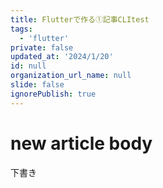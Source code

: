 ```yaml
---
title: Flutterで作る①記事CLItest
tags:
  - 'flutter'
private: false
updated_at: '2024/1/20'
id: null
organization_url_name: null
slide: false
ignorePublish: true
---
```

# new article body
下書き